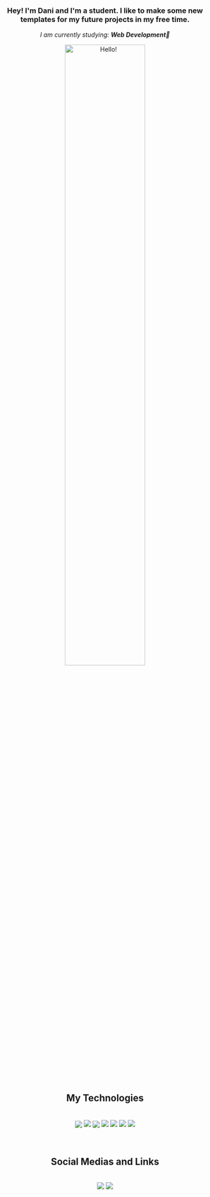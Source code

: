 <div align='center'>
  <h3>
    Hey! I'm Dani and I'm a student. I like to make some new templates for my future projects in my free time.
  </h3>
  <i>I am currently studying: <b>Web Development📱</b></i>
</div>
<picture>
<p align="center">
  <img width=60% alt="Hello!" src="https://media1.tenor.com/m/ESZiZA8o418AAAAC/one-piece-luffy-gear-5.gif">
</p>
</picture>
<!--  My Technologies and my Badges  -->
<div align='center'>
<h2 align='center'>My Technologies</h2><br>
  <img style="margin-top: 5px;"align="center" src='https://img.shields.io/badge/JavaScript-F7DF1E?style=for-the-badge&logo=javascript&logoColor=black'>
  <img align="center" src="https://img.shields.io/badge/github-%23121011.svg?style=for-the-badge&logo=github&logoColor=white">
  <img style="margin-top: 5px;" align="center" src='https://img.shields.io/badge/Microsoft_Office-D83B01?style=for-the-badge&logo=microsoft-office&logoColor=white'>
  <img align="center" src='https://img.shields.io/badge/html5-%23E34F26.svg?style=for-the-badge&logo=html5&logoColor=white'>
  <img align="center" src='https://img.shields.io/badge/css3-%231572B6.svg?style=for-the-badge&logo=css3&logoColor=white'>
  <img align="center" src="https://img.shields.io/badge/Visual%20Studio%20Code-0078d7.svg?style=for-the-badge&logo=visual-studio-code&logoColor=white">
  <img align="center" src="https://img.shields.io/badge/react-%2320232a.svg?style=for-the-badge&logo=react&logoColor=%2361DAFB">
</div>
<br>
<br>
<!--  My Social Medias and some Links  -->
<h2 align='center'>Social Medias and Links</h2><br>

<div align="center">
  <a href="mailto:danirizky704@gmail.com" target="blank"><img src="https://img.shields.io/badge/Gmail-D14836?style=for-the-badge&logo=gmail&logoColor=white"></a>
  <a href="https://www.linkedin.com/in/dani-rizky/" target="blank"><img src="https://img.shields.io/badge/linkedin-%230077B5.svg?style=for-the-badge&logo=linkedin&logoColor=white"/></a>
</div>
